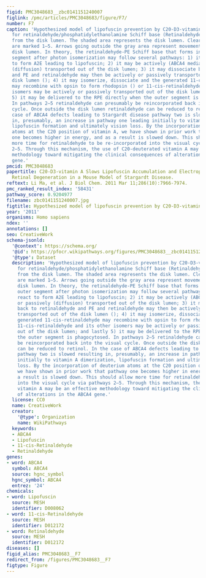 ```yaml
---
figid: PMC3048683__zbc0141151240007
figlink: /pmc/articles/PMC3048683/figure/F7/
number: F7
caption: 'Hypothesized model of lipofuscin prevention by C20-D3-vitamin A. Pathways
  for retinaldehyde/phosphatidylethanolamine Schiff base (Retinaldehyde-PE) clearance
  from the disk lumen. The shaded area represents the disk lumen. Clearance pathways
  are marked 1–5. Arrows going outside the gray area represent movement out of the
  disk lumen. In theory, the retinaldehyde-PE Schiff base that forms in the rod outer
  segment after photon isomerization may follow several pathways: 1) it can react
  to form A2E leading to lipofuscin; 2) it may be actively (ABCA4 mediated) or passively
  (diffusion) transported out of the disk lumen; 3) it may dissociate back to retinaldehyde
  and PE and retinaldehyde may then be actively or passively transported out of the
  disk lumen (); 4) it may isomerize, dissociate and the generated 11-cis-retinaldehyde
  may recombine with opsin to form rhodopsin () or 11-cis-retinaldehyde and its other
  isomers may be actively or passively transported out of the disk lumen; and lastly
  5) it may be delivered to the RPE directly when the outer segment is phagocytosed.
  In pathways 2–5 retinaldehyde can presumably be reincorporated back into the visual
  cycle. Once outside the disk lumen retinaldehyde can be reduced to retinol. In the
  case of ABCA4 defects leading to Stargardt disease pathway two is slowed resulting
  in, presumably, an increase in pathway one leading initially to vitamin A dimerization,
  lipofuscin formation and ultimately vision loss. By the incorporation of deuterium
  atoms at the C20 position of vitamin A, we have shown in prior work that pathway
  one becomes higher in energy, and as a result is slowed down. This should allow
  more time for retinaldehyde to be re-incorporated into the visual cycle via pathways
  2–5. Through this mechanism, the use of C20-deuterated vitamin A may be an effective
  methodology toward mitigating the clinical consequences of alterations in the ABCA4
  gene.'
pmcid: PMC3048683
papertitle: C20-D3-vitamin A Slows Lipofuscin Accumulation and Electrophysiological
  Retinal Degeneration in a Mouse Model of Stargardt Disease.
reftext: Li Ma, et al. J Biol Chem. 2011 Mar 11;286(10):7966-7974.
pmc_ranked_result_index: '58431'
pathway_score: 0.9204977
filename: zbc0141151240007.jpg
figtitle: Hypothesized model of lipofuscin prevention by C20-D3-vitamin A
year: '2011'
organisms: Homo sapiens
ndex: ''
annotations: []
seo: CreativeWork
schema-jsonld:
  '@context': https://schema.org/
  '@id': https://pfocr.wikipathways.org/figures/PMC3048683__zbc0141151240007.html
  '@type': Dataset
  description: 'Hypothesized model of lipofuscin prevention by C20-D3-vitamin A. Pathways
    for retinaldehyde/phosphatidylethanolamine Schiff base (Retinaldehyde-PE) clearance
    from the disk lumen. The shaded area represents the disk lumen. Clearance pathways
    are marked 1–5. Arrows going outside the gray area represent movement out of the
    disk lumen. In theory, the retinaldehyde-PE Schiff base that forms in the rod
    outer segment after photon isomerization may follow several pathways: 1) it can
    react to form A2E leading to lipofuscin; 2) it may be actively (ABCA4 mediated)
    or passively (diffusion) transported out of the disk lumen; 3) it may dissociate
    back to retinaldehyde and PE and retinaldehyde may then be actively or passively
    transported out of the disk lumen (); 4) it may isomerize, dissociate and the
    generated 11-cis-retinaldehyde may recombine with opsin to form rhodopsin () or
    11-cis-retinaldehyde and its other isomers may be actively or passively transported
    out of the disk lumen; and lastly 5) it may be delivered to the RPE directly when
    the outer segment is phagocytosed. In pathways 2–5 retinaldehyde can presumably
    be reincorporated back into the visual cycle. Once outside the disk lumen retinaldehyde
    can be reduced to retinol. In the case of ABCA4 defects leading to Stargardt disease
    pathway two is slowed resulting in, presumably, an increase in pathway one leading
    initially to vitamin A dimerization, lipofuscin formation and ultimately vision
    loss. By the incorporation of deuterium atoms at the C20 position of vitamin A,
    we have shown in prior work that pathway one becomes higher in energy, and as
    a result is slowed down. This should allow more time for retinaldehyde to be re-incorporated
    into the visual cycle via pathways 2–5. Through this mechanism, the use of C20-deuterated
    vitamin A may be an effective methodology toward mitigating the clinical consequences
    of alterations in the ABCA4 gene.'
  license: CC0
  name: CreativeWork
  creator:
    '@type': Organization
    name: WikiPathways
  keywords:
  - ABCA4
  - Lipofuscin
  - 11-cis-Retinaldehyde
  - Retinaldehyde
genes:
- word: ABCA4
  symbol: ABCA4
  source: hgnc_symbol
  hgnc_symbol: ABCA4
  entrez: '24'
chemicals:
- word: Lipofuscin
  source: MESH
  identifier: D008062
- word: 11-cis-Retinaldehyde
  source: MESH
  identifier: D012172
- word: Retinaldehyde
  source: MESH
  identifier: D012172
diseases: []
figid_alias: PMC3048683__F7
redirect_from: /figures/PMC3048683__F7
figtype: Figure
---
```


